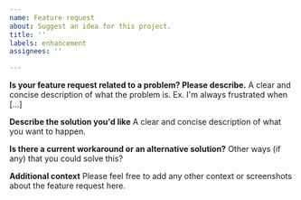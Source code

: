 ```yaml
---
name: Feature request
about: Suggest an idea for this project.
title: ''
labels: enhancement
assignees: ''

---
```


**Is your feature request related to a problem? Please describe.**
A clear and concise description of what the problem is. Ex. I'm always frustrated when [...]

**Describe the solution you'd like**
A clear and concise description of what you want to happen.

**Is there a current workaround or an alternative solution?**
Other ways (if any) that you could solve this?

**Additional context**
Please feel free to add any other context or screenshots about the feature request here.
